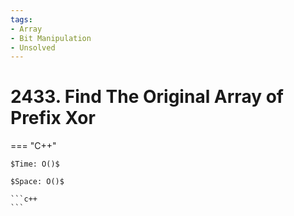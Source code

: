 ```yaml
---
tags:
- Array
- Bit Manipulation
- Unsolved
---
```



# 2433. Find The Original Array of Prefix Xor

=== "C++"

    $Time: O()$

    $Space: O()$

    ```c++
    ```
